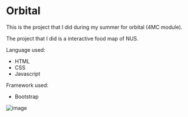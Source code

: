 # Orbital
 This is the project that I did during my summer for orbital (4MC module).
 

 The project that I did is a interactive food map of NUS.


 Language used:
 * HTML
 * CSS
 * Javascript


 Framework used:
 * Bootstrap

![image](C:\Users\User\Desktop\markdown2.png)